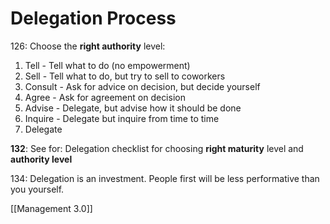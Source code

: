 # Delegation Process


126: Choose the **right authority** level:
1. Tell - Tell what to do (no empowerment)
2. Sell - Tell what to do, but try to sell to coworkers
3. Consult - Ask for advice on decision, but decide yourself
4. Agree - Ask for agreement on decision
5. Advise - Delegate, but advise how it should be done
6. Inquire - Delegate but inquire from time to time
7. Delegate

**132**: See for: Delegation checklist for choosing **right maturity** level and **authority level**

134: Delegation is an investment. People first will be less performative than you yourself. 

[[Management 3.0]]
